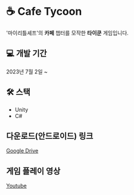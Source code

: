 # ☕ Cafe Tycoon
'마이리틀셰프'의 **카페** 챕터를 모작한 **타이쿤** 게임입니다.

## 💻 개발 기간
2023년 7월 2일 ~

## 🛠 스택
+ Unity
+ C#

## 다운로드(안드로이드) 링크
[Google Drive](https://drive.google.com/file/d/155BXHdx0IarKK2BMgo-DFKMaPC4n3SR4/view)

## 게임 플레이 영상
[Youtube](https://youtu.be/MKMNemduj34](https://youtu.be/tz-R_zoVCqo)https://youtu.be/tz-R_zoVCqo)
